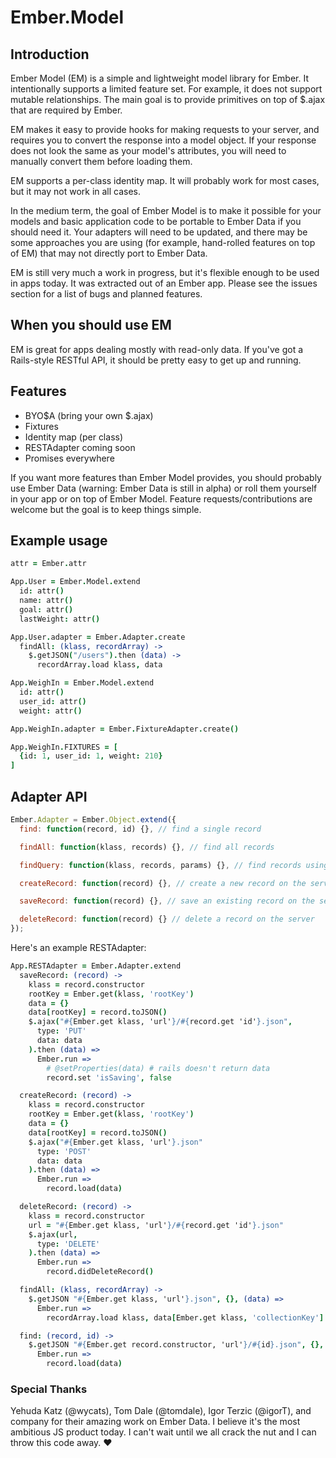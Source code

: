 # Ember.Model

## Introduction

Ember Model (EM) is a simple and lightweight model library for Ember. It intentionally supports a limited feature set. For example, it does not support mutable relationships. The main goal is to provide primitives on top of $.ajax that are required by Ember.

EM makes it easy to provide hooks for making requests to your server, and requires you to convert the response into a model object. If your response does not look the same as your model's attributes, you will need to manually convert them before loading them.

EM supports a per-class identity map. It will probably work for most cases, but it may not work in all cases.

In the medium term, the goal of Ember Model is to make it possible for your models and basic application code to be portable to Ember Data if you should need it. Your adapters will need to be updated, and there may be some approaches you are using (for example, hand-rolled features on top of EM) that may not directly port to Ember Data.


EM is still very much a work in progress, but it's flexible enough to be used in apps today. It was extracted out of an Ember app. Please see the issues section for a list of bugs and planned features.

## When you should use EM

EM is great for apps dealing mostly with read-only data. If you've got a Rails-style RESTful API, it should be pretty easy to get up and running.

## Features

- BYO$A (bring your own $.ajax)
- Fixtures
- Identity map (per class)
- RESTAdapter coming soon
- Promises everywhere

If you want more features than Ember Model provides, you should probably use Ember Data (warning: Ember Data is still in alpha) or roll them yourself in your app or on top of Ember Model. Feature requests/contributions are welcome but the goal is to keep things simple.

## Example usage

```coffeescript
attr = Ember.attr

App.User = Ember.Model.extend
  id: attr()
  name: attr()
  goal: attr()
  lastWeight: attr()

App.User.adapter = Ember.Adapter.create
  findAll: (klass, recordArray) ->
    $.getJSON("/users").then (data) ->
      recordArray.load klass, data

App.WeighIn = Ember.Model.extend
  id: attr()
  user_id: attr()
  weight: attr()

App.WeighIn.adapter = Ember.FixtureAdapter.create()

App.WeighIn.FIXTURES = [
  {id: 1, user_id: 1, weight: 210}
]
```

## Adapter API

```javascript
Ember.Adapter = Ember.Object.extend({
  find: function(record, id) {}, // find a single record

  findAll: function(klass, records) {}, // find all records

  findQuery: function(klass, records, params) {}, // find records using a query

  createRecord: function(record) {}, // create a new record on the server

  saveRecord: function(record) {}, // save an existing record on the server

  deleteRecord: function(record) {} // delete a record on the server
});
```

Here's an example RESTAdapter:

```coffeescript
App.RESTAdapter = Ember.Adapter.extend
  saveRecord: (record) ->
    klass = record.constructor
    rootKey = Ember.get(klass, 'rootKey')
    data = {}
    data[rootKey] = record.toJSON()
    $.ajax("#{Ember.get klass, 'url'}/#{record.get 'id'}.json",
      type: 'PUT'
      data: data
    ).then (data) =>
      Ember.run =>
        # @setProperties(data) # rails doesn't return data
        record.set 'isSaving', false

  createRecord: (record) ->
    klass = record.constructor
    rootKey = Ember.get(klass, 'rootKey')
    data = {}
    data[rootKey] = record.toJSON()
    $.ajax("#{Ember.get klass, 'url'}.json"
      type: 'POST'
      data: data
    ).then (data) =>
      Ember.run =>
        record.load(data)

  deleteRecord: (record) ->
    klass = record.constructor
    url = "#{Ember.get klass, 'url'}/#{record.get 'id'}.json"
    $.ajax(url,
      type: 'DELETE'
    ).then (data) =>
      Ember.run =>
        record.didDeleteRecord()

  findAll: (klass, recordArray) ->
    $.getJSON "#{Ember.get klass, 'url'}.json", {}, (data) =>
      Ember.run =>
        recordArray.load klass, data[Ember.get klass, 'collectionKey']

  find: (record, id) ->
    $.getJSON "#{Ember.get record.constructor, 'url'}/#{id}.json", {}, (data) ->
      Ember.run =>
        record.load(data)
```

### Special Thanks

Yehuda Katz (@wycats), Tom Dale (@tomdale), Igor Terzic (@igorT), and company for their amazing work on Ember Data. I believe it's the most ambitious JS product today. I can't wait until we all crack the nut and I can throw this code away. :heart: